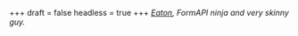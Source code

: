 
+++
draft = false
headless = true
+++
_[Eaton](http://jeff.viapositiva.net/), FormAPI ninja and very skinny guy._
